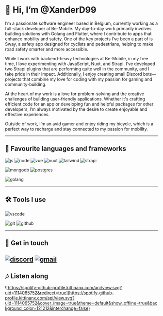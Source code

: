 # 👋 Hi, I’m @XanderD99

I’m a passionate software engineer based in Belgium, currently working as a full-stack developer at Be-Mobile. My day-to-day work primarily involves building solutions with Golang and Flutter, where I contribute to apps that enhance mobility and safety. One of the key projects I’ve been a part of is Sway, a safety app designed for cyclists and pedestrians, helping to make road safety smarter and more accessible.

While I work with backend-heavy technologies at Be-Mobile, in my free time, I love experimenting with JavaScript, Nuxt, and Strapi. I’ve developed two Strapi plugins that are performing quite well in the community, and I take pride in their impact. Additionally, I enjoy creating small Discord bots—projects that combine my love for coding with my passion for gaming and community-building.

At the heart of my work is a love for problem-solving and the creative challenges of building user-friendly applications. Whether it's crafting efficient code for an app or developing fun and helpful packages for other developers, I’m always motivated by the desire to create enjoyable and effective experiences.

Outside of work, I’m an avid gamer and enjoy riding my bicycle, which is a perfect way to recharge and stay connected to my passion for mobility.

---

## 📄 Favourite languages and frameworks

![js](https://img.shields.io/badge/Javascript-%2312100E.svg?logo=javascript&style=for-the-badge)
![node](https://img.shields.io/badge/Node.js-%2312100E.svg?logo=node.js&style=for-the-badge)
![vue](https://img.shields.io/badge/Vue.js-%2312100E.svg?logo=vue.js&style=for-the-badge)
![nuxt](https://img.shields.io/badge/Nuxt.js-%2312100E.svg?logo=nuxt.js&style=for-the-badge)
![tailwind](https://img.shields.io/badge/tailwindcss-0F172A?&logo=tailwindcss)
![strapi](https://img.shields.io/badge/Strapi-%2312100E.svg?logo=strapi&style=for-the-badge)


![mongodb](https://img.shields.io/badge/MongoDB-%2312100E.svg?logo=mongodb&style=for-the-badge)
![postgres](https://img.shields.io/badge/PostgeSQL-%2312100E.svg?logo=postgresql&style=for-the-badge)

![golang](https://img.shields.io/badge/GoLang-%2312100E.svg?logo=go&style=for-the-badge)

---

## 🛠 Tools I use

![vscode](https://img.shields.io/badge/Visual%20Studio%20code-%2312100E.svg?logo=visualstudio&style=for-the-badge)

![git](https://img.shields.io/badge/git-%2312100E.svg?logo=git&style=for-the-badge)
![github](https://img.shields.io/badge/github-%2312100E.svg?logo=github&style=for-the-badge)

---

## 👥 Get in touch

[![discord](https://img.shields.io/badge/Discord-%2312100E.svg?logo=discord&style=for-the-badge)](https://discordapp.com/users/207617280325058562)
[![gmail](https://img.shields.io/badge/Gmail-%2312100E.svg?logo=gmail&style=for-the-badge)](xander.denecker@gmail.com)
---

## 🎶 Listen along

![https://spotify-github-profile.kittinanx.com/api/view.svg?uid=1114065752&redirect=true](https://spotify-github-profile.kittinanx.com/api/view.svg?uid=1114065752&cover_image=true&theme=default&show_offline=true&background_color=121212&interchange=false)
